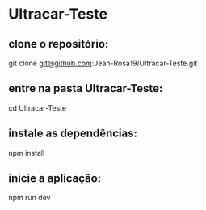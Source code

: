 # Ultracar-Teste

## clone o repositório:
git clone git@github.com:Jean-Rosa19/Ultracar-Teste.git

## entre na pasta Ultracar-Teste:
cd Ultracar-Teste

## instale as dependências:
npm install

## inicie a aplicação:
npm run dev
